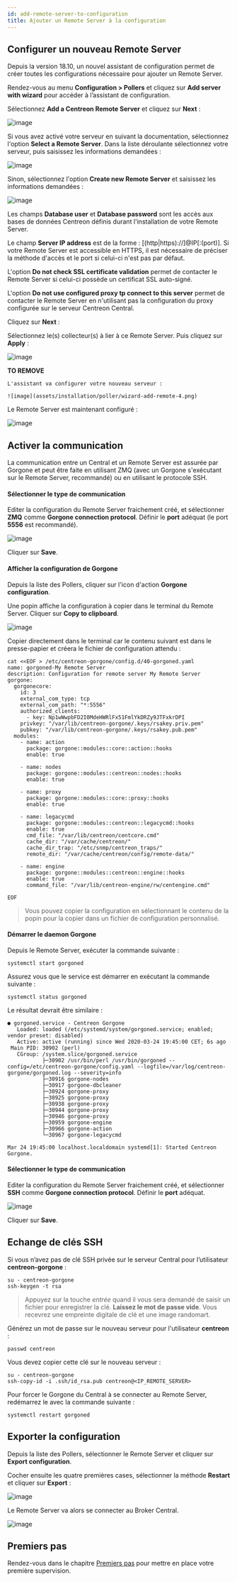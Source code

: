 ```yaml
---
id: add-remote-server-to-configuration
title: Ajouter un Remote Server à la configuration
---
```


## Configurer un nouveau Remote Server

Depuis la version 18.10, un nouvel assistant de configuration permet de créer
toutes les configurations nécessaire pour ajouter un Remote Server.

Rendez-vous au menu **Configuration > Pollers** et cliquez sur **Add server
with wizard** pour accéder à l’assistant de configuration.

Sélectionnez **Add a Centreon Remote Server** et cliquez sur **Next** :

![image](assets/installation/poller/wizard-add-remote-1.png)

Si vous avez activé votre serveur en suivant la documentation, sélectionnez
l'option **Select a Remote Server**. Dans la liste déroulante sélectionnez
votre serveur, puis saisissez les informations demandées :

![image](assets/installation/poller/wizard-add-remote-2a.png)

Sinon, sélectionnez l'option **Create new Remote Server** et saisissez les
informations demandées :

![image](assets/installation/poller/wizard-add-remote-2b.png)

Les champs **Database user** et **Database password** sont les accès aux bases
de données Centreon définis durant l'installation de votre Remote Server.

Le champ **Server IP address** est de la forme : [(http|https)://]@IP[:(port)].
Si votre Remote Server est accessible en HTTPS, il est nécessaire de préciser
la méthode d'accès et le port si celui-ci n'est pas par défaut.

L'option **Do not check SSL certificate validation** permet de contacter le
Remote Server si celui-ci possède un certificat SSL auto-signé.

L'option **Do not use configured proxy tp connect to this server** permet de
contacter le Remote Server en n'utilisant pas la configuration du proxy
configurée sur le serveur Centreon Central.

Cliquez sur **Next** :

Sélectionnez le(s) collecteur(s) à lier à ce Remote Server. Puis cliquez sur **Apply** :

![image](assets/installation/poller/wizard-add-remote-3.png)

**TO REMOVE**

    L'assistant va configurer votre nouveau serveur :

    ![image](assets/installation/poller/wizard-add-remote-4.png)

Le Remote Server est maintenant configuré :

![image](assets/installation/poller/remote-list-zmq.png)

## Activer la communication

La communication entre un Central et un Remote Server est assurée par Gorgone et peut
être faite en utilisant ZMQ (avec un Gorgone s'exécutant sur le Remote Server,
recommandé) ou en utilisant le protocole SSH.

<!--DOCUSAURUS_CODE_TABS-->
<!--Avec ZMQ (Recommandé)-->
#### Sélectionner le type de communication

Editer la configuration du Remote Server fraichement créé, et sélectionner **ZMQ**
comme **Gorgone connection protocol**. Définir le **port** adéquat (le port
**5556** est recommandé).

![image](assets/installation/poller/remote-edit-zmq.png)

Cliquer sur **Save**.

#### Afficher la configuration de Gorgone

Depuis la liste des Pollers, cliquer sur l'icon d'action **Gorgone
configuration**.

Une popin affiche la configuration à copier dans le terminal du Remote Server. Cliquer
sur **Copy to clipboard**.

![image](assets/installation/poller/remote-gorgone-display-config.png)

Copier directement dans le terminal car le contenu suivant est dans le
presse-papier et créera le fichier de configuration attendu :

```shell
cat <<EOF > /etc/centreon-gorgone/config.d/40-gorgoned.yaml
name: gorgoned-My Remote Server
description: Configuration for remote server My Remote Server
gorgone:
  gorgonecore:
    id: 3
    external_com_type: tcp
    external_com_path: "*:5556"
    authorized_clients:
      - key: Np1wWwpbFD2I0MdeHWRlFx51FmlYkDRZy9JTFxkrDPI
    privkey: "/var/lib/centreon-gorgone/.keys/rsakey.priv.pem"
    pubkey: "/var/lib/centreon-gorgone/.keys/rsakey.pub.pem"
  modules:
    - name: action
      package: gorgone::modules::core::action::hooks
      enable: true

    - name: nodes
      package: gorgone::modules::centreon::nodes::hooks
      enable: true

    - name: proxy
      package: gorgone::modules::core::proxy::hooks
      enable: true

    - name: legacycmd
      package: gorgone::modules::centreon::legacycmd::hooks
      enable: true
      cmd_file: "/var/lib/centreon/centcore.cmd"
      cache_dir: "/var/cache/centreon/"
      cache_dir_trap: "/etc/snmp/centreon_traps/"
      remote_dir: "/var/cache/centreon/config/remote-data/"

    - name: engine
      package: gorgone::modules::centreon::engine::hooks
      enable: true
      command_file: "/var/lib/centreon-engine/rw/centengine.cmd"

EOF
```

> Vous pouvez copier la configuration en sélectionnant le contenu de la popin
> pour la copier dans un fichier de configuration personnalisé.

#### Démarrer le daemon Gorgone

Depuis le Remote Server, exécuter la commande suivante :

```shell
systemctl start gorgoned
```

Assurez vous que le service est démarrer en exécutant la commande suivante :

```shell
systemctl status gorgoned
```

Le résultat devrait être similaire :

```shell
● gorgoned.service - Centreon Gorgone
   Loaded: loaded (/etc/systemd/system/gorgoned.service; enabled; vendor preset: disabled)
   Active: active (running) since Wed 2020-03-24 19:45:00 CET; 6s ago
 Main PID: 30902 (perl)
   CGroup: /system.slice/gorgoned.service
           ├─30902 /usr/bin/perl /usr/bin/gorgoned --config=/etc/centreon-gorgone/config.yaml --logfile=/var/log/centreon-gorgone/gorgoned.log --severity=info
           ├─30916 gorgone-nodes
           ├─30917 gorgone-dbcleaner
           ├─30924 gorgone-proxy
           ├─30925 gorgone-proxy
           ├─30938 gorgone-proxy
           ├─30944 gorgone-proxy
           ├─30946 gorgone-proxy
           ├─30959 gorgone-engine
           ├─30966 gorgone-action
           └─30967 gorgone-legacycmd

Mar 24 19:45:00 localhost.localdomain systemd[1]: Started Centreon Gorgone.
```
<!--Avec SSH-->
#### Sélectionner le type de communication

Editer la configuration du Remote Server fraichement créé, et sélectionner **SSH**
comme **Gorgone connection protocol**. Définir le **port** adéquat.

![image](assets/installation/poller/remote-edit-ssh.png)

Cliquer sur **Save**.

## Echange de clés SSH

Si vous n’avez pas de clé SSH privée sur le serveur Central pour l’utilisateur **centreon-gorgone** :

``` shell
su - centreon-gorgone
ssh-keygen -t rsa
```

> Appuyez sur la touche *entrée* quand il vous sera demandé de saisir un fichier pour enregistrer la clé. **Laissez le
> mot de passe vide**. Vous recevrez une empreinte digitale de clé et une image randomart.

Générez un mot de passe sur le nouveau serveur pour l'utilisateur **centreon** :

``` shell
passwd centreon
```

Vous devez copier cette clé sur le nouveau serveur :

``` shell
su - centreon-gorgone
ssh-copy-id -i .ssh/id_rsa.pub centreon@<IP_REMOTE_SERVER>
```
<!--END_DOCUSAURUS_CODE_TABS-->

Pour forcer le Gorgone du Central à se connecter au Remote Server, redémarrez le avec
la commande suivante :

```shell
systemctl restart gorgoned
```

## Exporter la configuration

Depuis la liste des Pollers, sélectionner le Remote Server et cliquer sur **Export
configuration**.

Cocher ensuite les quatre premières cases, sélectionner la méthode **Restart**
et cliquer sur  **Export** :

![image](assets/installation/poller/remote-generate-config.png)

Le Remote Server va alors se connecter au Broker Central.

![image](assets/installation/poller/remote-list-zmq-started.png)

## Premiers pas

Rendez-vous dans le chapitre [Premiers pas](../tutorials/first-steps.html)
pour mettre en place votre première supervision.
